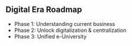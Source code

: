 ## Digital Era Roadmap 
- Phase 1: Understanding current business
- Phase 2: Unlock digitalization & centralization 
- Phase 3: Unified e-University

